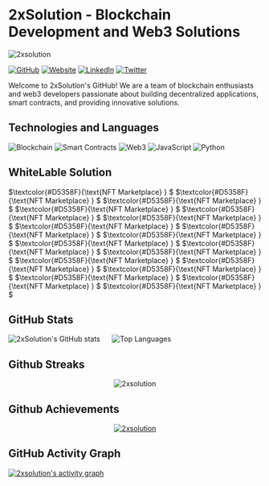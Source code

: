 # 2xSolution - Blockchain Development and Web3 Solutions
<p align="left"> <img src="https://komarev.com/ghpvc/?username=2xsolution&label=Profile%20views&color=D5358F&style=flat&theme=radical" alt="2xsolution" /> </p>

[![GitHub](https://img.shields.io/badge/GitHub-2xsolution-D5358F?logo=github&labelColor=1A1B46)](https://github.com/2xsolution)
[![Website](https://img.shields.io/badge/Website-2xsolution.com-D5358F?logo=google-chrome&labelColor=1A1B46)](https://2xsolution.com)
[![LinkedIn](https://img.shields.io/badge/LinkedIn-2xSolution-D5358F?logo=linkedin&labelColor=1A1B46)](https://www.linkedin.com/company/2xsolution)
[![Twitter](https://img.shields.io/twitter/follow/2xSolution?style=social&labelColor=1A1B46)](https://twitter.com/2xSolution)

Welcome to 2xSolution's GitHub! We are a team of blockchain enthusiasts and web3 developers passionate about building decentralized applications, smart contracts, and providing innovative solutions.

## Technologies and Languages

 ![Blockchain](https://img.shields.io/badge/Blockchain-Expert-D5358F?labelColor=1A1B46)
 ![Smart Contracts](https://img.shields.io/badge/Smart%20Contracts-Solidity-D5358F?labelColor=1A1B46)
 ![Web3](https://img.shields.io/badge/Web3-Advanced-D5358F?labelColor=1A1B46)
 ![JavaScript](https://img.shields.io/badge/JavaScript-Expert-D5358F?labelColor=1A1B46)
 ![Python](https://img.shields.io/badge/Python-Intermediate-D5358F?labelColor=1A1B46)


## WhiteLable Solution

$`\textcolor{#D5358F}{\text{NFT Marketplace}  } `$
$`\textcolor{#D5358F}{\text{NFT Marketplace}  } `$
$`\textcolor{#D5358F}{\text{NFT Marketplace}  } `$
$`\textcolor{#D5358F}{\text{NFT Marketplace}  } `$
$`\textcolor{#D5358F}{\text{NFT Marketplace}  } `$
$`\textcolor{#D5358F}{\text{NFT Marketplace}  } `$
$`\textcolor{#D5358F}{\text{NFT Marketplace}  } `$
$`\textcolor{#D5358F}{\text{NFT Marketplace}  } `$
$`\textcolor{#D5358F}{\text{NFT Marketplace}  } `$
$`\textcolor{#D5358F}{\text{NFT Marketplace}  } `$
$`\textcolor{#D5358F}{\text{NFT Marketplace}  } `$
$`\textcolor{#D5358F}{\text{NFT Marketplace}  } `$
$`\textcolor{#D5358F}{\text{NFT Marketplace}  } `$
$`\textcolor{#D5358F}{\text{NFT Marketplace}  } `$
$`\textcolor{#D5358F}{\text{NFT Marketplace}  } `$
$`\textcolor{#D5358F}{\text{NFT Marketplace}  } `$
$`\textcolor{#D5358F}{\text{NFT Marketplace}  } `$
$`\textcolor{#D5358F}{\text{NFT Marketplace}  } `$

## GitHub Stats

![2xSolution's GitHub stats](https://github-readme-stats.vercel.app/api?username=2xsolution&show_icons=true&theme=radical) &nbsp;&nbsp;&nbsp;&nbsp; ![Top Languages](https://github-readme-stats.vercel.app/api/top-langs/?username=2xsolution&layout=compact&theme=radical)

## Github Streaks
<p align="center"><img src="https://github-readme-streak-stats.herokuapp.com/?user=2xsolution&theme=black-ice&hide_border=true&stroke=0000&background=0D1117&ring=e05397&fire=e05397&currStreakLabel=e05397" alt="2xsolution" /></p>

## Github Achievements
<p align="center"> <a href="https://github.com/2xsolution"><img src="https://github-profile-trophy.vercel.app/?username=2xsolution&margin-w=5&theme=radical" alt="2xsolution" /></a> </p>

## GitHub Activity Graph

<!-- https://github.com/ashutosh00710/github-readme-activity-graph -->
<a href="https://github.com/2xsolution/2xsolution"><img alt="2xsolution's activity graph" src="https://github-readme-activity-graph.vercel.app/graph?username=2xsolution&bg_color=0e2239&color=58a6ff&line=114a88&point=58a6ff&hide_border=true" /></a>

<br />

